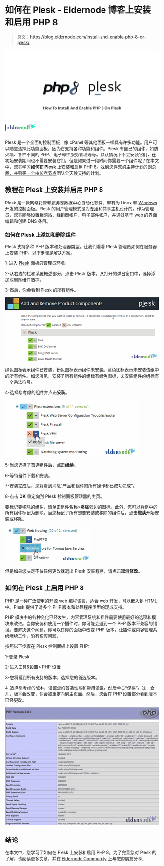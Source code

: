 # 如何在 Plesk - Eldernode 博客上安装和启用 PHP 8

> 原文：<https://blog.eldernode.com/install-and-enable-php-8-on-plesk/>

![How To Install And Enable PHP 8 On Plesk](img/bdb47fbf23c397eaffd6726eae3c31f4.png)

Plesk 是一个全面的控制面板，像 cPanel 等其他面板一样具有许多功能。用户可以随意选择此功能面板，因为它支持各种功能和组件。Plesk 有自己的组件，如防火墙、各种不同的 PHP、电子邮件服务管理等等。默认情况下不会安装它们，在初始安装期间也不需要安装它们。但是如果过一段时间你需要一个组件呢？在本文中，您将学习**如何在 Plesk** 上安装和启用 PHP 8。找到您喜欢的主持计划的[副总裁，并购买一个由](https://eldernode.com/vps-hosting/)[长老节点](https://eldernode.com/)团队全天候支持的计划。

## **教程在 Plesk** 上安装并启用 PHP 8

Plesk 是一款网络托管和服务器数据中心自动化软件，带有为 Linux 和 [Windows](https://blog.eldernode.com/tag/windows/) 开发的控制面板。Plesk 的用户管理模式是为[专用](https://blog.eldernode.com/tag/dedicated-server/)和共享主机设计的。作为管理员，您将能够设置新网站、经销商帐户、电子邮件帐户，并通过基于 web 的界面编辑和创建 DNS 条目。

### **如何在 Plesk** 上添加和删除组件

Plesk 支持多种 PHP 版本和处理器类型。让我们看看 Plesk 管理员如何在服务器上安装 PHP。以下步骤是解决方案。

1-进入 [Plesk](https://blog.eldernode.com/tag/plesk/) 面板的管理员环境。

2-从右边的栏和系统概述部分，点击 Plesk 版本。从打开的弹出窗口中，选择添加或删除组件选项。

3-然后，你会看到 Plesk 的所有组件。

![Plesk components](img/780d2cf9d57eaafdbf120574371a6145.png)

绿色图标表示组件已安装，粉色图标表示组件未安装。蓝色图标表示未安装该组中的所有组件。如您所见，安装了所有组件的组标有绿色图标，未安装组件的组标有一个乘法符号。

4-选择您考虑的组件并点击**安装**。

![Install Plesk component](img/c902e4a2750e63e74dee4bc157e3ff5a.png)

5-当您选择了首选组件后，点击**继续**。

6-等待组件下载和安装。

7-安装完成后，您将看到消息“产品和组件的所有操作都已成功完成”。

8-点击 **OK** 重定向到 Plesk 控制面板管理器的主页。

要标记要移除的组件，请单击组件名称>**移除**旁边的图标。此外，您可以将组中的所有组件标记为删除。当您标记了所有想要安装或移除的组件后，点击**继续**开始安装或移除。

![Remove component](img/9c62cbea843530fad8b4c692ae0629fd.png)

但是如果您决定不做任何更改就退出 Plesk 安装程序，请点击**取消修改**。

## **如何在 Plesk** 上启用 PHP 8

PHP 是一种广泛使用的开源 web 编程语言，适合 web 开发，可以嵌入到 HTML 中。Plesk 提供了对多个 PHP 版本和处理程序类型的现成支持。

PHP 模块中的各种变化已经发生，内容管理系统和插件需要使用最好的选项和模块来改进。当你安装和使用一个插件时，你可能会遇到一个 PHP 版本不兼容的错误。要解决这个问题，你可以在你的面板中改变 PHP 版本，让插件或内容管理系统继续工作，没有任何问题。

按照以下步骤在 Plesk 控制面板上设置 PHP:

1-登录 Plesk

2-进入工具&设置> PHP 设置

3-您将看到所有支持的版本，选择您的首选版本。

4-选择您考虑的版本，设置您的首选性能和常用设置，然后单击“保存”。过一会儿，版本会改变，你会被重定向到主页面。然后，您会在 PHP 设置部分看到版本已经更改。

![How to Enable PHP 8 on Plesk](img/961ddd60deab9ccbc346a9077fed8258.png)

## 结论

在本文中，您学习了如何在 Plesk 上安装和启用 PHP 8。为了完善您对 Plesk 的了解，请阅读更多文章，并在 [Eldernode Community](https://community.eldernode.com/) 上与您的朋友分享。
